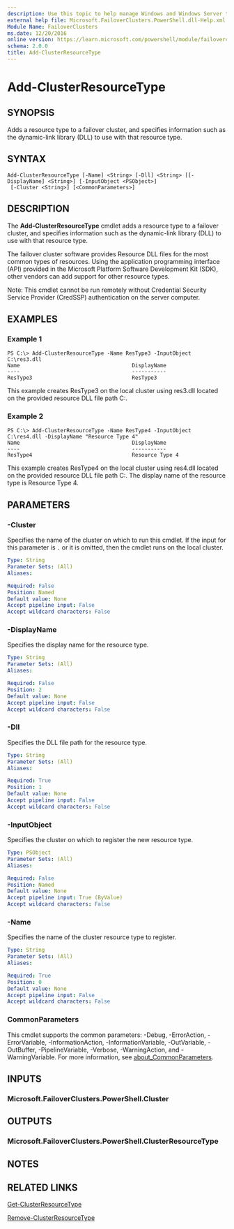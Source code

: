 ```yaml
---
description: Use this topic to help manage Windows and Windows Server technologies with Windows PowerShell.
external help file: Microsoft.FailoverClusters.PowerShell.dll-Help.xml
Module Name: FailoverClusters
ms.date: 12/20/2016
online version: https://learn.microsoft.com/powershell/module/failoverclusters/add-clusterresourcetype?view=windowsserver2022-ps&wt.mc_id=ps-gethelp
schema: 2.0.0
title: Add-ClusterResourceType
---
```


# Add-ClusterResourceType

## SYNOPSIS
Adds a resource type to a failover cluster, and specifies information such as the dynamic-link library (DLL) to use with that resource type.

## SYNTAX

```
Add-ClusterResourceType [-Name] <String> [-Dll] <String> [[-DisplayName] <String>] [-InputObject <PSObject>]
 [-Cluster <String>] [<CommonParameters>]
```

## DESCRIPTION
The **Add-ClusterResourceType** cmdlet adds a resource type to a failover cluster, and specifies information such as the dynamic-link library (DLL) to use with that resource type.

The failover cluster software provides Resource DLL files for the most common types of resources.
Using the application programming interface (API) provided in the Microsoft Platform Software Development Kit (SDK), other vendors can add support for other resource types.

Note: This cmdlet cannot be run remotely without Credential Security Service Provider (CredSSP) authentication on the server computer.

## EXAMPLES

### Example 1
```
PS C:\> Add-ClusterResourceType -Name ResType3 -InputObject C:\res3.dll
Name                                    DisplayName 
----                                    ----------- 
ResType3                                ResType3
```

This example creates ResType3 on the local cluster using res3.dll located on the provided resource DLL file path C:\.

### Example 2
```
PS C:\> Add-ClusterResourceType -Name ResType4 -InputObject C:\res4.dll -DisplayName "Resource Type 4"
Name                                    DisplayName 
----                                    ----------- 
ResType4                                Resource Type 4
```

This example creates ResType4 on the local cluster using res4.dll located on the provided resource DLL file path C:\.
The display name of the resource type is Resource Type 4.

## PARAMETERS

### -Cluster
Specifies the name of the cluster on which to run this cmdlet.
If the input for this parameter is `.` or it is omitted, then the cmdlet runs on the local cluster.

```yaml
Type: String
Parameter Sets: (All)
Aliases: 

Required: False
Position: Named
Default value: None
Accept pipeline input: False
Accept wildcard characters: False
```

### -DisplayName
Specifies the display name for the resource type.

```yaml
Type: String
Parameter Sets: (All)
Aliases: 

Required: False
Position: 2
Default value: None
Accept pipeline input: False
Accept wildcard characters: False
```

### -Dll
Specifies the DLL file path for the resource type.

```yaml
Type: String
Parameter Sets: (All)
Aliases: 

Required: True
Position: 1
Default value: None
Accept pipeline input: False
Accept wildcard characters: False
```

### -InputObject
Specifies the cluster on which to register the new resource type.

```yaml
Type: PSObject
Parameter Sets: (All)
Aliases: 

Required: False
Position: Named
Default value: None
Accept pipeline input: True (ByValue)
Accept wildcard characters: False
```

### -Name
Specifies the name of the cluster resource type to register.

```yaml
Type: String
Parameter Sets: (All)
Aliases: 

Required: True
Position: 0
Default value: None
Accept pipeline input: False
Accept wildcard characters: False
```

### CommonParameters
This cmdlet supports the common parameters: -Debug, -ErrorAction, -ErrorVariable, -InformationAction, -InformationVariable, -OutVariable, -OutBuffer, -PipelineVariable, -Verbose, -WarningAction, and -WarningVariable. For more information, see [about_CommonParameters](https://go.microsoft.com/fwlink/?LinkID=113216).

## INPUTS

### Microsoft.FailoverClusters.PowerShell.Cluster

## OUTPUTS

### Microsoft.FailoverClusters.PowerShell.ClusterResourceType

## NOTES

## RELATED LINKS

[Get-ClusterResourceType](./Get-ClusterResourceType.md)

[Remove-ClusterResourceType](./Remove-ClusterResourceType.md)

